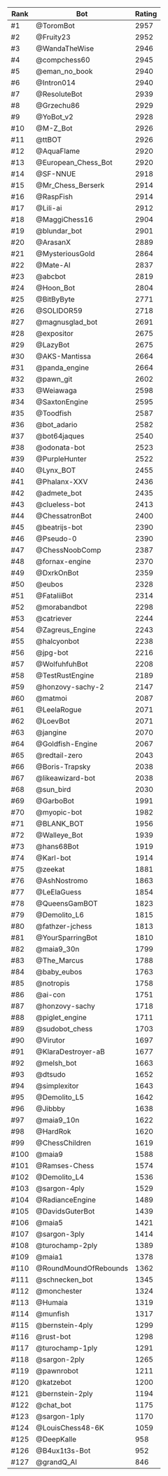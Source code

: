 Rank|Bot|Rating
---|---|---
#1|@ToromBot|2957
#2|@Fruity23|2952
#3|@WandaTheWise|2946
#4|@compchess60|2945
#5|@eman_no_book|2940
#6|@Intron014|2940
#7|@ResoluteBot|2939
#8|@Grzechu86|2929
#9|@YoBot_v2|2928
#10|@M-Z_Bot|2926
#11|@ttBOT|2926
#12|@AquaFlame|2920
#13|@European_Chess_Bot|2920
#14|@SF-NNUE|2918
#15|@Mr_Chess_Berserk|2914
#16|@RaspFish|2914
#17|@Lili-ai|2912
#18|@MaggiChess16|2904
#19|@blundar_bot|2901
#20|@ArasanX|2889
#21|@MysteriousGold|2864
#22|@Mate-AI|2837
#23|@abcbot|2819
#24|@Hoon_Bot|2804
#25|@BitByByte|2771
#26|@SOLIDOR59|2718
#27|@magnusglad_bot|2691
#28|@expositor|2675
#29|@LazyBot|2675
#30|@AKS-Mantissa|2664
#31|@panda_engine|2664
#32|@pawn_git|2602
#33|@Weiawaga|2598
#34|@SaxtonEngine|2595
#35|@Toodfish|2587
#36|@bot_adario|2582
#37|@bot64jaques|2540
#38|@odonata-bot|2523
#39|@PurpleHunter|2522
#40|@Lynx_BOT|2455
#41|@Phalanx-XXV|2436
#42|@admete_bot|2435
#43|@clueless-bot|2413
#44|@ChessatronBot|2400
#45|@beatrijs-bot|2390
#46|@Pseudo-0|2390
#47|@ChessNoobComp|2387
#48|@fornax-engine|2370
#49|@DxrkOnBot|2359
#50|@eubos|2328
#51|@FataliiBot|2314
#52|@morabandbot|2298
#53|@catriever|2244
#54|@Zagreus_Engine|2243
#55|@halcyonbot|2238
#56|@jpg-bot|2216
#57|@WolfuhfuhBot|2208
#58|@TestRustEngine|2189
#59|@honzovy-sachy-2|2147
#60|@matmoi|2087
#61|@LeelaRogue|2071
#62|@LoevBot|2071
#63|@jangine|2070
#64|@Goldfish-Engine|2067
#65|@redtail-zero|2043
#66|@Boris-Trapsky|2038
#67|@likeawizard-bot|2038
#68|@sun_bird|2030
#69|@GarboBot|1991
#70|@myopic-bot|1982
#71|@BLANK_BOT|1956
#72|@Walleye_Bot|1939
#73|@hans68Bot|1919
#74|@Karl-bot|1914
#75|@zeekat|1881
#76|@AshNostromo|1863
#77|@LeElaGuess|1854
#78|@QueensGamBOT|1823
#79|@Demolito_L6|1815
#80|@fathzer-jchess|1813
#81|@YourSparringBot|1810
#82|@maia9_30n|1799
#83|@The_Marcus|1788
#84|@baby_eubos|1763
#85|@notropis|1758
#86|@ai-con|1751
#87|@honzovy-sachy|1718
#88|@piglet_engine|1711
#89|@sudobot_chess|1703
#90|@Virutor|1697
#91|@KlaraDestroyer-aB|1677
#92|@melsh_bot|1663
#93|@dtsudo|1652
#94|@simplexitor|1643
#95|@Demolito_L5|1642
#96|@Jibbby|1638
#97|@maia9_10n|1622
#98|@HardRok|1620
#99|@ChessChildren|1619
#100|@maia9|1588
#101|@Ramses-Chess|1574
#102|@Demolito_L4|1536
#103|@sargon-4ply|1529
#104|@RadianceEngine|1489
#105|@DavidsGuterBot|1439
#106|@maia5|1421
#107|@sargon-3ply|1414
#108|@turochamp-2ply|1389
#109|@maia1|1378
#110|@RoundMoundOfRebounds|1362
#111|@schnecken_bot|1345
#112|@monchester|1324
#113|@Humaia|1319
#114|@munfish|1317
#115|@bernstein-4ply|1299
#116|@rust-bot|1298
#117|@turochamp-1ply|1291
#118|@sargon-2ply|1265
#119|@pawnrobot|1211
#120|@katzebot|1200
#121|@bernstein-2ply|1194
#122|@chat_bot|1175
#123|@sargon-1ply|1170
#124|@LouisChess48-6K|1059
#125|@DeepKalle|958
#126|@B4ux1t3s-Bot|952
#127|@grandQ_AI|846

